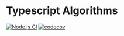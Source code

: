 # Typescript Algorithms

[![Node.js CI](https://github.com/includeVitor/typescript-algorithms/workflows/Node.js%20CI/badge.svg)](https://github.com/includeVitor/typescript-algorithms/actions?query=workflow%3ANode.js+branch%3Amain)
[![codecov](https://codecov.io/gh/includeVitor/typescript-algorithms/branch/main/graph/badge.svg?token=NGTWWNG2FW)](https://codecov.io/gh/includeVitor/typescript-algorithms)
